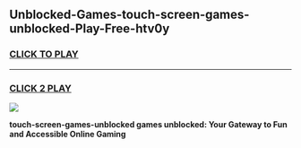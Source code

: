 
## Unblocked-Games-touch-screen-games-unblocked-Play-Free-htv0y
<h3>
<a href="https://premium76.site?title=touch-screen-games-unblocked&ref=21A">CLICK TO PLAY</a></h3>
<hr>

<h3>
<a href="https://premium76.site?title=touch-screen-games-unblocked&ref=21A">CLICK 2 PLAY</a>
  
</h3>

<a href="https://premium76.site?title=touch-screen-games-unblocked&ref=21A"><img src="https://clearcache.store/games.png"></a>


**touch-screen-games-unblocked games unblocked: Your Gateway to Fun and Accessible Online Gaming**
